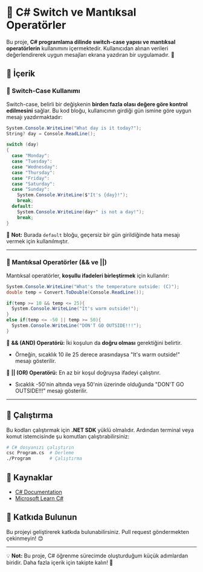 # 🔢 C# Switch ve Mantıksal Operatörler

Bu proje, **C# programlama dilinde switch-case yapısı ve mantıksal operatörlerin** kullanımını içermektedir. Kullanıcıdan alınan verileri değerlendirerek uygun mesajları ekrana yazdıran bir uygulamadır. 🎯

## 📌 İçerik

### 🔹 Switch-Case Kullanımı
Switch-case, belirli bir değişkenin **birden fazla olası değere göre kontrol edilmesini** sağlar. Bu kod bloğu, kullanıcının girdiği gün ismine göre uygun mesajı yazdırmaktadır:

```csharp
System.Console.WriteLine("What day is it today?");
String? day = Console.ReadLine();

switch (day)
{
  case "Monday":
  case "Tuesday":
  case "Wednesday":
  case "Thursday":
  case "Friday":
  case "Saturday":
  case "Sunday":
    System.Console.WriteLine($"It's {day}!");
    break;
  default:
    System.Console.WriteLine(day+" is not a day!");
    break;
}
```
📌 **Not:** Burada `default` bloğu, geçersiz bir gün girildiğinde hata mesajı vermek için kullanılmıştır.

---

### 🔹 Mantıksal Operatörler (&& ve ||)
Mantıksal operatörler, **koşullu ifadeleri birleştirmek** için kullanılır:

```csharp
System.Console.WriteLine("What's the temperature outside: (C)");
double temp = Convert.ToDouble(Console.ReadLine());

if(temp >= 10 && temp <= 25){
  System.Console.WriteLine("It's warm outside!");
}
else if(temp <= -50 || temp >= 50){
  System.Console.WriteLine("DON'T GO OUTSIDE!!!");
}
```

📌 **&& (AND) Operatörü:** İki koşulun da **doğru olması** gerektiğini belirtir.
- Örneğin, sıcaklık 10 ile 25 derece arasındaysa "It's warm outside!" mesajı gösterilir.

📌 **|| (OR) Operatörü:** En az bir koşul doğruysa ifadeyi çalıştırır.
- Sıcaklık -50'nin altında veya 50'nin üzerinde olduğunda "DON'T GO OUTSIDE!!!" mesajı gösterilir.

---

## 🎯 Çalıştırma
Bu kodları çalıştırmak için **.NET SDK** yüklü olmalıdır. Ardından terminal veya komut istemcisinde şu komutları çalıştırabilirsiniz:
```sh
# C# dosyanızı çalıştırın
csc Program.cs  # Derleme
./Program       # Çalıştırma
```

## 📂 Kaynaklar
- [C# Documentation](https://learn.microsoft.com/en-us/dotnet/csharp/)
- [Microsoft Learn C#](https://learn.microsoft.com/en-us/training/paths/csharp-first-steps/)

## 🚀 Katkıda Bulunun
Bu projeyi geliştirerek katkıda bulunabilirsiniz. Pull request göndermekten çekinmeyin! 😊

---
💡 **Not:** Bu proje, C# öğrenme sürecimde oluşturduğum küçük adımlardan biridir. Daha fazla içerik için takipte kalın! 🚀

